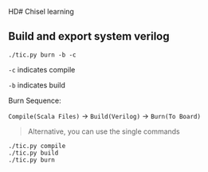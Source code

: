 HD# Chisel learning

## Build and export system verilog

```shell
./tic.py burn -b -c
```

`-c` indicates compile

`-b` indicates build

Burn Sequence:

`Compile(Scala Files)` -> `Build(Verilog)` -> `Burn(To Board)`

> Alternative, you can use the single commands

```shell
./tic.py compile
./tic.py build
./tic.py burn
```
